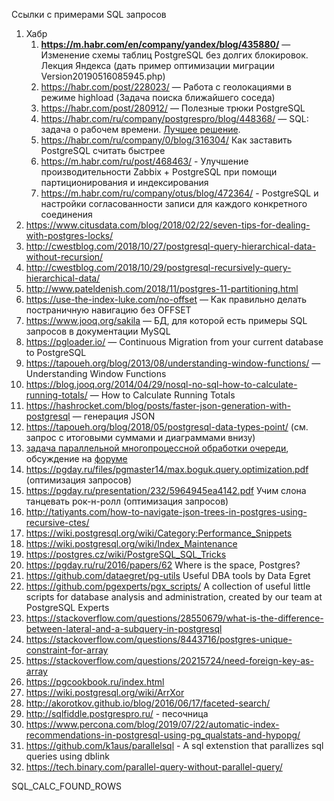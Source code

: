 Ссылки с примерами SQL запросов

1. Хабр
   1. **https://m.habr.com/en/company/yandex/blog/435880/** — Изменение схемы таблиц PostgreSQL без долгих блокировок. Лекция Яндекса (дать пример оптимизации миграции Version20190516085945.php)
   1. https://habr.com/post/228023/ — Работа с геолокациями в режиме highload (Задача поиска ближайшего соседа)
   1. https://habr.com/post/280912/ — Полезные трюки PostgreSQL
   1. https://habr.com/ru/company/postgrespro/blog/448368/ — SQL: задача о рабочем времени. [Лучшее решение](https://habr.com/ru/company/postgrespro/blog/448368/#comment_20187570).
   1. https://habr.com/ru/company/0/blog/316304/ Как заставить PostgreSQL считать быстрее
   1. https://m.habr.com/ru/post/468463/ - Улучшение производительности Zabbix + PostgreSQL при помощи партиционирования и индексирования
   1. https://m.habr.com/ru/company/otus/blog/472364/ - PostgreSQL и настройки согласованности записи для каждого конкретного соединения
1. https://www.citusdata.com/blog/2018/02/22/seven-tips-for-dealing-with-postgres-locks/
1. http://cwestblog.com/2018/10/27/postgresql-query-hierarchical-data-without-recursion/
1. http://cwestblog.com/2018/10/29/postgresql-recursively-query-hierarchical-data/
1. http://www.pateldenish.com/2018/11/postgres-11-partitioning.html
1. https://use-the-index-luke.com/no-offset — Как правильно делать постраничную навигацию без OFFSET
1. https://www.jooq.org/sakila — БД, для которой есть примеры SQL запросов в документации MySQL
1. https://pgloader.io/ —  Continuous Migration from your current database to PostgreSQL
1. https://tapoueh.org/blog/2013/08/understanding-window-functions/ — Understanding Window Functions
1. https://blog.jooq.org/2014/04/29/nosql-no-sql-how-to-calculate-running-totals/ — How to Calculate Running Totals
1. https://hashrocket.com/blog/posts/faster-json-generation-with-postgresql — генерация JSON 
1. https://tapoueh.org/blog/2018/05/postgresql-data-types-point/ (см. запрос с итоговыми суммами и диаграммами внизу)
1. [задача параллельной многопроцессной обработки очереди](http://dklab.ru/chicken/nablas/53.html), обсуждение на [форуме](https://www.sql.ru/forum/681777/obsuzhdaem-blokirovki-pg-try-advisory-lock)
1. https://pgday.ru/files/pgmaster14/max.boguk.query.optimization.pdf (оптимизация запросов)
1. https://pgday.ru/presentation/232/5964945ea4142.pdf Учим слона танцевать
рок-н-ролл (оптимизация запросов)
1. http://tatiyants.com/how-to-navigate-json-trees-in-postgres-using-recursive-ctes/
1. https://wiki.postgresql.org/wiki/Category:Performance_Snippets
1. https://wiki.postgresql.org/wiki/Index_Maintenance
1. https://postgres.cz/wiki/PostgreSQL_SQL_Tricks
1. https://pgday.ru/ru/2016/papers/62 Where is the space, Postgres?
1. https://github.com/dataegret/pg-utils Useful DBA tools by Data Egret
1. https://github.com/pgexperts/pgx_scripts/ A collection of useful little scripts for database analysis and administration, created by our team at PostgreSQL Experts
1. https://stackoverflow.com/questions/28550679/what-is-the-difference-between-lateral-and-a-subquery-in-postgresql
1. https://stackoverflow.com/questions/8443716/postgres-unique-constraint-for-array
1. https://stackoverflow.com/questions/20215724/need-foreign-key-as-array
1. https://pgcookbook.ru/index.html
1. https://wiki.postgresql.org/wiki/ArrXor
1. http://akorotkov.github.io/blog/2016/06/17/faceted-search/
1. http://sqlfiddle.postgrespro.ru/ - песочница
1. https://www.percona.com/blog/2019/07/22/automatic-index-recommendations-in-postgresql-using-pg_qualstats-and-hypopg/
1. https://github.com/k1aus/parallelsql - A sql extenstion that parallizes sql queries using dblink
1. https://tech.binary.com/parallel-query-without-parallel-query/


SQL_CALC_FOUND_ROWS
